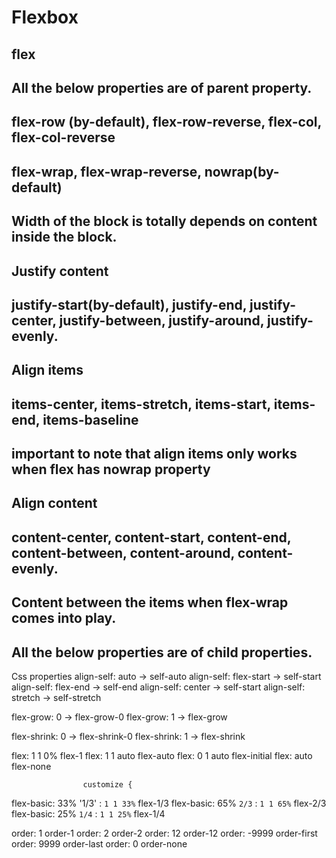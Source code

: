 # Flexbox

## flex

## All the below properties are of parent property.

## flex-row (by-default), flex-row-reverse, flex-col, flex-col-reverse

## flex-wrap, flex-wrap-reverse, nowrap(by-default)
## Width of the block is totally depends on content inside the block.

## Justify content
## justify-start(by-default), justify-end, justify-center, justify-between, justify-around, justify-evenly.

## Align items
## items-center, items-stretch, items-start, items-end, items-baseline
## important to note that align items only works when flex has nowrap property


## Align content
## content-center, content-start, content-end, content-between, content-around, content-evenly.
## Content between the items when flex-wrap comes into play.





## All the below properties are of child properties.

Css properties
align-self: auto ->  self-auto
align-self: flex-start  -> self-start
align-self: flex-end -> self-end
align-self: center  -> self-start
align-self: stretch  ->  self-stretch


flex-grow: 0  ->  flex-grow-0
flex-grow: 1  ->   flex-grow


flex-shrink: 0  ->  flex-shrink-0
flex-shrink: 1  ->   flex-shrink


flex: 1 1 0%    flex-1
flex: 1 1 auto   flex-auto
flex: 0 1 auto    flex-initial
flex: auto    flex-none

                    customize {
flex-basic: 33%     '1/3' : `1 1 33%`   flex-1/3
flex-basic: 65%     `2/3` : `1 1 65%`   flex-2/3
flex-basic: 25%      `1/4` : `1 1 25%`   flex-1/4


order: 1    order-1
order: 2    order-2
order: 12   order-12
order: -9999  order-first
order: 9999   order-last
order: 0     order-none











